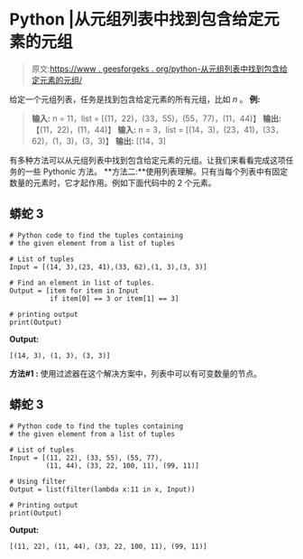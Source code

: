 # Python |从元组列表中找到包含给定元素的元组

> 原文:[https://www . geesforgeks . org/python-从元组列表中找到包含给定元素的元组/](https://www.geeksforgeeks.org/python-find-the-tuples-containing-the-given-element-from-a-list-of-tuples/)

给定一个元组列表，任务是找到包含给定元素的所有元组，比如 *n* 。
**例:**

> **输入:** n = 11，list = [(11，22)，(33，55)，(55，77)，(11，44)】
> **输出:**【(11，22)，(11，44)】
> **输入:** n = 3，list = [(14，3)，(23，41)，(33，62)，(1，3)，(3，3)】
> **输出:** [(14，3]

有多种方法可以从元组列表中找到包含给定元素的元组。让我们来看看完成这项任务的一些 Pythonic 方法。
**方法二:**使用列表理解。只有当每个列表中有固定数量的元素时，它才起作用。例如下面代码中的 2 个元素。

## 蟒蛇 3

```
# Python code to find the tuples containing
# the given element from a list of tuples

# List of tuples
Input = [(14, 3),(23, 41),(33, 62),(1, 3),(3, 3)]

# Find an element in list of tuples.
Output = [item for item in Input
          if item[0] == 3 or item[1] == 3]

# printing output
print(Output)
```

**Output:** 

```
[(14, 3), (1, 3), (3, 3)]
```

**方法#1 :** 使用过滤器在这个解决方案中，列表中可以有可变数量的节点。

## 蟒蛇 3

```
# Python code to find the tuples containing
# the given element from a list of tuples

# List of tuples
Input = [(11, 22), (33, 55), (55, 77),
         (11, 44), (33, 22, 100, 11), (99, 11)]

# Using filter
Output = list(filter(lambda x:11 in x, Input))

# Printing output
print(Output)
```

**Output:** 

```
[(11, 22), (11, 44), (33, 22, 100, 11), (99, 11)]
```